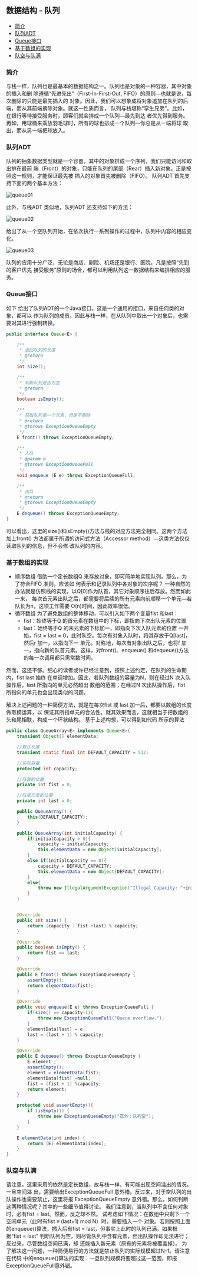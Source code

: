 ## 数据结构 - 队列

- [简介](#简介)
- [队列ADT](#队列ADT)
- [Queue接口](#Queue接口)
- [基于数组的实现](#基于数组的实现)
- [队空与队满](#队空与队满)

### 简介
与栈一样，队列也是最基本的数据结构之一。队列也是对象的一种容器，其中对象的插入和删
除遵循“先进先出”（First-In-First-Out, FIFO）的原则⎯⎯也就是说，每次删除的只能是最先插入的
对象。因此，我们可以想象成将对象追加在队列的后端，而从其前端摘除对象。就这一性质而言，
队列与栈堪称“孪生兄弟”。比如，在银行等待接受服务时，顾客们就会排成一个队列⎯⎯最先到达
者优先得到服务。再如，用球桶来乘放羽毛球时，所有的球也排成一个队列⎯⎯你总是从一端将球
取出，而从另一端把球放入。

### 队列ADT
队列的抽象数据类型就是一个容器，其中的对象排成一个序列，我们只能访问和取出排在最前
端（Front）的对象，只能在队列的尾部（Rear）插入新对象。正是按照这一规则，才能保证最先被
插入的对象首先被删除（FIFO）。
队列ADT 首先支持下面的两个基本方法：

![queue01](../../../../doc/java/datastructure/queue/queue01.png)

此外，与栈ADT 类似地，队列ADT 还支持如下的方法：

![queue02](../../../../doc/java/datastructure/queue/queue02.png)

给出了从一个空队列开始，在依次执行一系列操作的过程中，队列中内容的相应变化。

![queue03](../../../../doc/java/datastructure/queue/queue03.png)

队列的应用十分广泛，无论是商店、剧院、机场还是银行、医院，凡是按照“先到的客户优先
接受服务”原则的场合，都可以利用队列这一数据结构来编排相应的服务。

### Queue接口
如下 给出了队列ADT的一个Java接口。这是一个通用的接口，来自任何类的对象，都可以
作为队列的成员。因此与栈一样，在从队列中取出一个对象后，也需要对其进行强制转换。
```java
public interface Queue<E> {

    /**
     * 返回队列的长度
     * @return
     */
    int size();

    /**
     * 判断队列是否为空
     * @return
     */
    boolean isEmpty();

    /**
     * 获取队列第一个元素，但是不删除
     * @return
     * @throws ExceptionQueueEmpty
     */
    E front() throws ExceptionQueueEmpty;

    /**
     * 入队
     * @param e
     * @throws ExceptionQueueFull
     */
    void enqueue (E e) throws ExceptionQueueFull;

    /**
     * 出队
     * @return
     * @throws ExceptionQueueEmpty
     */
    E dequeue() throws ExceptionQueueEmpty;
}
```


可以看出，这里的size()和isEmpty()方法与栈的对应方法完全相同。这两个方法加上front()
方法都属于所谓的访问式方法（Accessor method）⎯⎯这类方法仅仅读取队列的信息，但不会修
改队列的内容。


### 基于数组的实现
- 顺序数组
借助一个定长数组Q 来存放对象，即可简单地实现队列。那么，为了符合FIFO 准则，应该如
何表示和记录队列中各对象的次序呢？
一种自然的办法就是仿照栈的实现，以Q[0]作为队首，其它对象顺序往后存放。然而如此一来，
每次首元素出队之后，都需要将后续的所有元素向前顺移一个单元⎯⎯若队长为n，这项工作需要
O(n)时间，因此效率很低。
-  循环数组
为了避免数组的整体移动，可以引入如下两个变量fist 和last：
    - fist：始终等于Q 的首元素在数组中的下标，即指向下次出队元素的位置
    - last：始终等于Q 的末元素的下标加一，即指向下次入队元素的位置
一开始，fist = last = 0，此时队空。每次有对象入队时，将其存放于Q[last]，然后r 加一，以指向下一
单元。对称地，每次有对象出队之后，也将f 加一，指向新的队首元素。这样，对front()、enqueue()
和dequeue()方法的每一次调用都只需常数时间。

然而，这还不够。细心的读者或许已经注意到，按照上述约定，在队列的生命期内，fist last 始终
在单调增加。因此，若队列数组的容量为N，则在经过N 次入队操作后，last 所指向的单元必然超出
数组的范围；在经过N 次出队操作后，fist 所指向的单元也会出现类似的问题。

解决上述问题的一种简便方法，就是在每次fist 或 last 加一后，都要以数组的长度做取模运算，以
保证其所指单元的合法性。就其效果而言，这就相当于把数组的头和尾相联，构成一个环状结构。
基于上述构想，可以得到如代码 所示的算法

```java
public class QueueArray<E> implements Queue<E>{
    transient Object[] elementData;

    //默认长度
    transient static final int DEFAULT_CAPACITY = 512;

    //实际容量
    protected int capacity;

    //队首的位置
    private int fist = 0;

    //队尾元素的位置
    private int last = 0;

    public QueueArray() {
        this(DEFAULT_CAPACITY);
    }

    public QueueArray(int initialCapacity) {
        if(initialCapacity > 0){
            capacity = initialCapacity;
            this.elementData = new Object[initialCapacity];
        }
        else if(initialCapacity == 0){
            capacity = DEFAULT_CAPACITY;
            this.elementData = new Object[DEFAULT_CAPACITY];
        }
        else{
            throw new IllegalArgumentException("Illegal Capacity: "+initialCapacity);
        }
    }


    @Override
    public int size() {
        return (capacity - fist +last) % capacity;
    }

    @Override
    public boolean isEmpty() {
        return fist == last;
    }

    @Override
    public E front() throws ExceptionQueueEmpty {
        assertEmpty();
        return elementData(fist);
    }

    @Override
    public void enqueue(E e) throws ExceptionQueueFull {
        if(size() == capacity-1){
            throw new ExceptionQueueFull("Queue overflow.");
        }
        elementData[last] = e;
        last = (last + 1) % capacity;
    }

    @Override
    public E dequeue() throws ExceptionQueueEmpty {
        E element ;
        assertEmpty();
        element = elementData(fist);
        elementData[fist] =null;
        fist = (fist + 1) %capacity;
        return element;
    }

    protected void assertEmpty(){
        if (isEmpty()) {
            throw new ExceptionQueueEmpty("意外：队列空");
        }
    }

    E elementData(int index) {
        return (E) elementData[index];
    }
}
```
### 队空与队满
请注意，这里采用的依然是定长数组，故与栈一样，有可能出现空间溢出的情况。一旦空间溢
出，需要给出ExceptionQueueFull 意外错。反过来，对于空队列的出队操作也需要禁止，这里将报
ExceptionQueueEmpty 意外错。那么，如何判断这两种情况呢？其中的一些细节值得讨论。
我们注意到，当队列中不含任何对象时，必有fist = last。然而，反之却不然。
试考虑如下情况：在数组中只剩下一个空闲单元（此时有fist ≡ (last+1) mod N）时，需要插入一个
对象。若则按照上面的enqueue()算法，插入后有fist = last，但事实上此时的队列已满。如果根据“fist = last”
判断队列为空，则尽管队列中含有元素，但出队操作却无法进行；反过来，尽管数组空间已满，却
还能插入新元素（原有的元素将被覆盖掉）。
为了解决这一问题，一种简便易行的方法就是禁止队列的实际规模超过N-1。请注意在代码
中的enqueue()算法的实现：一旦队列规模将要超过这一范围，即报ExceptionQueueFull意外错。








